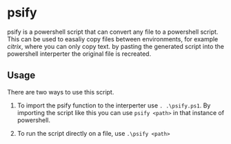 # psify

psify is a powershell script that can convert any file to a powershell script. This can be used to easaliy copy files between environments, for example *citrix*, where you can only copy text. by pasting the generated script into the powershell interperter the original file is recreated.

## Usage

There are two ways to use this script. 
1. To import the psify function to the interperter use `. .\psify.ps1`. By importing the script like this you can use `psify <path>` in that instance of powershell.

2. To run the script directly on a file, use `.\psify <path>`